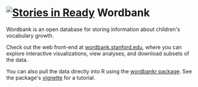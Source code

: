 [![Stories in Ready](https://badge.waffle.io/langcog/wordbank.png?label=ready&title=Ready)](https://waffle.io/langcog/wordbank)
Wordbank
========

Wordbank is an open database for storing information about children's vocabulary growth.

Check out the web front-end at [wordbank.stanford.edu](http://wordbank.stanford.edu), where you can explore interactive visualizations, view analyses, and download subsets of the data.

You can also pull the data directly into R using the [wordbankr package](https://github.com/langcog/wordbankr). See the package's [vignette](http://langcog.github.io/wordbankr) for a tutorial.